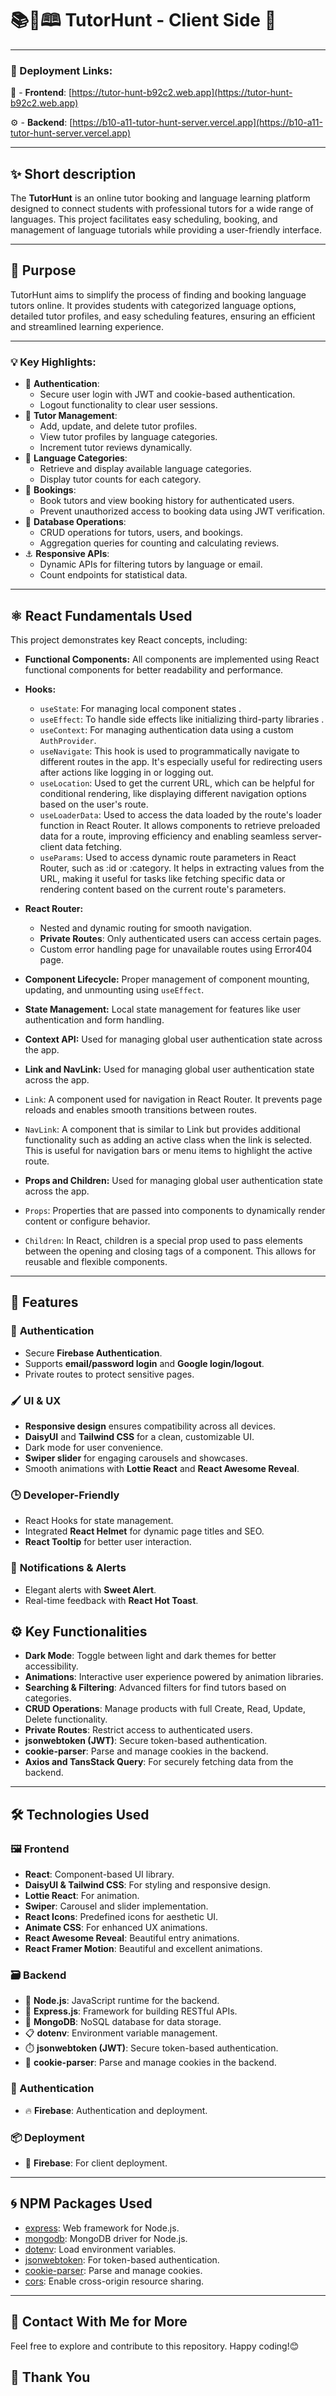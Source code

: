 # 📚📝🕮 TutorHunt - Client Side 🚀

---

### 🔗 Deployment Links:
 🎨 - **Frontend**: [https://tutor-hunt-b92c2.web.app](https://tutor-hunt-b92c2.web.app)

 ⚙️ - **Backend**: [https://b10-a11-tutor-hunt-server.vercel.app](https://b10-a11-tutor-hunt-server.vercel.app)

---

## ✨ Short description
The **TutorHunt** is an online tutor booking and language learning platform designed to connect students with professional tutors for a wide range of languages. This project facilitates easy scheduling, booking, and management of language tutorials while providing a user-friendly interface.

---

## 🎯 Purpose
TutorHunt aims to simplify the process of finding and booking language tutors online. It provides students with categorized language options, detailed tutor profiles, and easy scheduling features, ensuring an efficient and streamlined learning experience.

---

### 💡 Key Highlights:

- 🔐 **Authentication**:
  - Secure user login with JWT and cookie-based authentication.
  - Logout functionality to clear user sessions.
- 🧩 **Tutor Management**:
  - Add, update, and delete tutor profiles.
  - View tutor profiles by language categories.
  - Increment tutor reviews dynamically.
- 📂 **Language Categories**:
  - Retrieve and display available language categories.
  - Display tutor counts for each category.
- 🔖 **Bookings**:
  - Book tutors and view booking history for authenticated users.
  - Prevent unauthorized access to booking data using JWT verification.
- 💾 **Database Operations**:
  - CRUD operations for tutors, users, and bookings.
  - Aggregation queries for counting and calculating reviews.
- ⚓ **Responsive APIs**:
  - Dynamic APIs for filtering tutors by language or email.
  - Count endpoints for statistical data.

---

## ⚛️ React Fundamentals Used

This project demonstrates key React concepts, including:

- **Functional Components:** All components are implemented using React functional components for better readability and performance.
- **Hooks:**
  - `useState`: For managing local component states .
  - `useEffect`: To handle side effects like initializing third-party libraries .
  - `useContext`: For managing authentication data using a custom `AuthProvider`.
  - `useNavigate`: This hook is used to programmatically navigate to different routes in the app. It's especially useful for redirecting users after actions like logging in or logging out.
  - `useLocation`: Used to get the current URL, which can be helpful for conditional rendering, like displaying different navigation options based on the user's route.
  - `useLoaderData`: Used to access the data loaded by the route's loader function in React Router. It allows components to retrieve preloaded data for a route, improving efficiency and enabling seamless server-client data fetching.
  - `useParams`: Used to access dynamic route parameters in React Router, such as :id or :category. It helps in extracting values from the URL, making it useful for tasks like fetching specific data or rendering content based on the current route's parameters.

- **React Router:**
  - Nested and dynamic routing for smooth navigation.
  - **Private Routes**: Only authenticated users can access certain pages.
  - Custom error handling page for unavailable routes using Error404 page.
- **Component Lifecycle:** Proper management of component mounting, updating, and unmounting using `useEffect`.
- **State Management:** Local state management for features like user authentication and form handling.
- **Context API:** Used for managing global user authentication state across the app.
- **Link and NavLink:** Used for managing global user authentication state across the app.
 - `Link`: A component used for navigation in React Router. It prevents page reloads and enables smooth transitions between routes.
 - `NavLink`: A component that is similar to Link but provides additional functionality such as adding an active class when the link is selected. This is useful for navigation bars or menu items to highlight the active route.
- **Props and Children:** Used for managing global user authentication state across the app.
 - `Props`: Properties that are passed into components to dynamically render content or configure behavior.
 - `Children`: In React, children is a special prop used to pass elements between the opening and closing tags of a component. This allows for reusable and flexible components.

---

 ## 🌟 Features

### 🔐 **Authentication**
- Secure **Firebase Authentication**.
- Supports **email/password login** and **Google login/logout**.
- Private routes to protect sensitive pages.

### 🖌️ **UI & UX**
- **Responsive design** ensures compatibility across all devices.
- **DaisyUI** and **Tailwind CSS** for a clean, customizable UI.
- Dark mode for user convenience.
- **Swiper slider** for engaging carousels and showcases.
- Smooth animations with **Lottie React** and **React Awesome Reveal**.

### 🕒 **Developer-Friendly**
- React Hooks for state management.
- Integrated **React Helmet** for dynamic page titles and SEO.
- **React Tooltip** for better user interaction.

### 🔔 **Notifications & Alerts**
- Elegant alerts with **Sweet Alert**.
- Real-time feedback with **React Hot Toast**.

## ⚙️ Key Functionalities
- **Dark Mode**: Toggle between light and dark themes for better accessibility.
- **Animations**: Interactive user experience powered by animation libraries.
- **Searching & Filtering**: Advanced filters for find tutors based on categories.
- **CRUD Operations**: Manage products with full Create, Read, Update, Delete functionality.
- **Private Routes**: Restrict access to authenticated users.
- **jsonwebtoken (JWT)**: Secure token-based authentication.
- **cookie-parser**: Parse and manage cookies in the backend.
- **Axios and TansStack Query**: For securely fetching data from the backend.

---

## 🛠️ Technologies Used

### 🖼️ Frontend
- **React**: Component-based UI library.
- **DaisyUI & Tailwind CSS**: For styling and responsive design.
- **Lottie React**: For animation.
- **Swiper**: Carousel and slider implementation.
- **React Icons**: Predefined icons for aesthetic UI.
- **Animate CSS**: For enhanced UX animations.
- **React Awesome Reveal**: Beautiful entry animations.
- **React Framer Motion**: Beautiful and excellent animations.

### 🗃️ Backend
- 🌿 **Node.js**: JavaScript runtime for the backend.
- 🚏 **Express.js**: Framework for building RESTful APIs.
- 🍃 **MongoDB**: NoSQL database for data storage.
- 📋 **dotenv**: Environment variable management.
- ⏱️ **jsonwebtoken (JWT)**: Secure token-based authentication.
- 🔑 **cookie-parser**: Parse and manage cookies in the backend.

### 🔄 Authentication
- 🔥 **Firebase**: Authentication and deployment.

### 📦 Deployment
- 📡 **Firebase**: For client deployment.
---

## 🌀 NPM Packages Used
- [express](https://www.npmjs.com/package/express): Web framework for Node.js.
- [mongodb](https://www.npmjs.com/package/mongodb): MongoDB driver for Node.js.
- [dotenv](https://www.npmjs.com/package/dotenv): Load environment variables.
- [jsonwebtoken](https://www.npmjs.com/package/jsonwebtoken): For token-based authentication.
- [cookie-parser](https://www.npmjs.com/package/cookie-parser): Parse and manage cookies.
- [cors](https://www.npmjs.com/package/cors): Enable cross-origin resource sharing.

---

## 📧 Contact With Me for More

Feel free to explore and contribute to this repository. Happy coding!😊

## 🤝 Thank You

